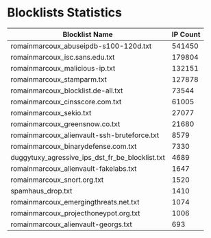 # Blocklists Statistics
| Blocklist Name | IP Count |
|----|----|
| romainmarcoux_abuseipdb-s100-120d.txt | 541450 |
| romainmarcoux_isc.sans.edu.txt | 179804 |
| romainmarcoux_malicious-ip.txt | 132151 |
| romainmarcoux_stamparm.txt | 127878 |
| romainmarcoux_blocklist.de-all.txt | 73544 |
| romainmarcoux_cinsscore.com.txt | 61005 |
| romainmarcoux_sekio.txt | 27077 |
| romainmarcoux_greensnow.co.txt | 21680 |
| romainmarcoux_alienvault-ssh-bruteforce.txt | 8579 |
| romainmarcoux_binarydefense.com.txt | 7330 |
| duggytuxy_agressive_ips_dst_fr_be_blocklist.txt | 4689 |
| romainmarcoux_alienvault-fakelabs.txt | 1647 |
| romainmarcoux_snort.org.txt | 1520 |
| spamhaus_drop.txt | 1410 |
| romainmarcoux_emergingthreats.net.txt | 1074 |
| romainmarcoux_projecthoneypot.org.txt | 1006 |
| romainmarcoux_alienvault-georgs.txt | 693 |
